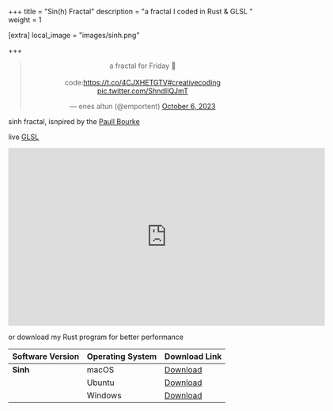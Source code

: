 +++
title = "Sin(h) Fractal"
description = "a fractal I coded in Rust & GLSL " 
weight = 1

[extra]
local_image = "images/sinh.png"


+++
<div align="center">
<blockquote class="twitter-tweet" data-media-max-width="560"><p lang="en" dir="ltr">a fractal for Friday 🙂<br><br>code:<a href="https://t.co/4CJXHETGTV">https://t.co/4CJXHETGTV</a><a href="https://twitter.com/hashtag/creativecoding?src=hash&amp;ref_src=twsrc%5Etfw">#creativecoding</a> <a href="https://t.co/ShndIIQJmT">pic.twitter.com/ShndIIQJmT</a></p>&mdash; enes altun (@emportent) <a href="https://twitter.com/emportent/status/1710363437597950429?ref_src=twsrc%5Etfw">October 6, 2023</a></blockquote> <script async src="https://platform.twitter.com/widgets.js" charset="utf-8"></script>
</div>

sinh fractal, isnpired by the [Paull Bourke](https://paulbourke.net/fractals/sinh/)


live [GLSL](https://www.shadertoy.com/view/dt2cWR)
<div align="center">
<iframe width="640" height="360" frameborder="0" src="https://www.shadertoy.com/embed/dt2cWR?gui=true&t=10&paused=true&muted=false" allowfullscreen></iframe>
</div>



or download my Rust program for better performance


 Software Version | Operating System | Download Link                                                                                     |
|------------------|------------------|----------------------------------------------------------------------------------------------------|
| **Sinh**        | macOS            | [Download](https://github.com/altunenes/rusty_art/releases/download/v1.0.4/sinh-macos-latest.zip) |
|                  | Ubuntu           | [Download](https://github.com/altunenes/rusty_art/releases/download/v1.0.4/sinh-ubuntu-latest.zip)|
|                  | Windows          | [Download](https://github.com/altunenes/rusty_art/releases/download/v1.0.4/sinh-windows-latest.zip)|
